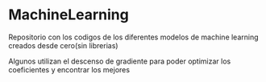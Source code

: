 # MachineLearning
Repositorio con los codigos de los diferentes modelos de machine learning creados desde cero(sin librerias)


Algunos utilizan el descenso de gradiente para poder optimizar los coeficientes y encontrar los mejores
